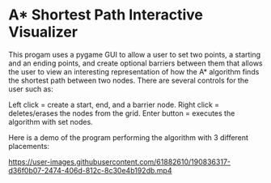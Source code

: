 # A* Shortest Path Interactive Visualizer

This progam uses a pygame GUI to allow a user to set two points, a starting and an ending points, and create optional barriers between them that allows the user to view an interesting representation of how the A* algorithm finds the shortest path between two nodes. There are several controls for the user such as: 

Left click = create a start, end, and a barrier node. 
Right click = deletes/erases the nodes from the grid.
Enter button = executes the algorithm with set nodes.

Here is a demo of the program performing the algorithm with 3 different placements:


https://user-images.githubusercontent.com/61882610/190836317-d36f0b07-2474-406d-812c-8c30e4b192db.mp4

